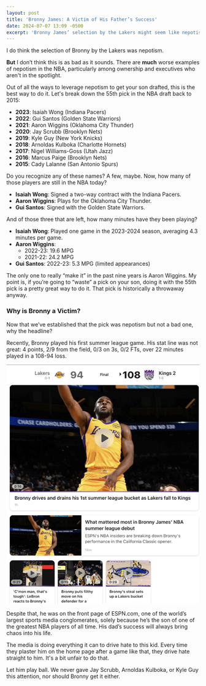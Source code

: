 ```yaml
---
layout: post
title: 'Bronny James: A Victim of His Father’s Success'
date: 2024-07-07 13:09 -0500
excerpt: 'Bronny James’ selection by the Lakers might seem like nepotism, but using the 55th pick, which rarely yields successful players, makes it an okay move. However, his father’s fame brings undue pressure and media scrutiny, impacting Bronny’s early career.'
---
```


I do think the selection of Bronny by the Lakers was nepotism.

**But** I don’t think this is as bad as it sounds. There are **much** worse examples of nepotism in
the NBA, particularly among ownership and executives who aren't in the spotlight.

Out of all the ways to leverage nepotism to get your son drafted, this is the best way to do
it. Let's break down the 55th pick in the NBA draft back to 2015:

- **2023**: Isaiah Wong (Indiana Pacers)
- **2022**: Gui Santos (Golden State Warriors)
- **2021**: Aaron Wiggins (Oklahoma City Thunder)
- **2020**: Jay Scrubb (Brooklyn Nets)
- **2019**: Kyle Guy (New York Knicks)
- **2018**: Arnoldas Kulboka (Charlotte Hornets)
- **2017**: Nigel Williams-Goss (Utah Jazz)
- **2016**: Marcus Paige (Brooklyn Nets)
- **2015**: Cady Lalanne (San Antonio Spurs)

Do you recognize any of these names? A few, maybe. Now, how many of those players are still in the
NBA today?

- **Isaiah Wong**: Signed a two-way contract with the Indiana Pacers.
- **Aaron Wiggins**: Plays for the Oklahoma City Thunder.
- **Gui Santos**: Signed with the Golden State Warriors.

And of those three that are left, how many minutes have they been playing?

- **Isaiah Wong**: Played one game in the 2023-2024 season, averaging 4.3 minutes per game.
- **Aaron Wiggins**:
  - 2022-23: 19.6 MPG
  - 2021-22: 24.2 MPG
- **Gui Santos**: 2022-23: 5.3 MPG (limited appearances)

The only one to really “make it” in the past nine years is Aaron Wiggins. My point is, if you’re
going to “waste” a pick on your son, doing it with the 55th pick is a pretty great way to do
it. That pick is historically a throwaway anyway.

### Why is Bronny a Victim?

Now that we’ve established that the pick was nepotism but not a bad one, why the headline?

Recently, Bronny played his first summer league game. His stat line was not great: 4 points, 2/9
from the field, 0/3 on 3s, 0/2 FTs, over 22 minutes played in a 108-94 loss.

![Bronny on the front page of ESPN](/assets/images/posts/bronny-front-page.jpg)

Despite that, he was on the front page of ESPN.com, one of the world’s largest sports media
conglomerates, solely because he’s the son of one of the greatest NBA players of all time. His dad’s
success will always bring chaos into his life.

The media is doing everything it can to drive hate to this kid. Every time they plaster him on the
home page after a game like that, they drive hate straight to him. It's a bit unfair to do that.

Let him play ball. We never gave Jay Scrubb, Arnoldas Kulboka, or Kyle Guy this attention, nor
should Bronny get it either.
